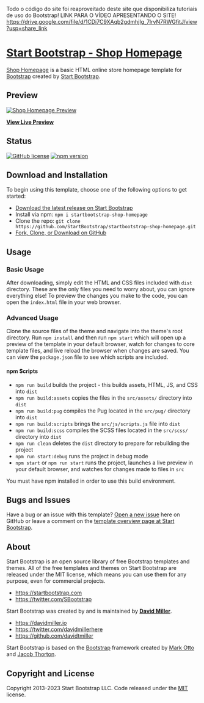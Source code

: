 Todo o código do site foi reaproveitado deste site que disponibiliza tutoriais de uso do Bootstrap!
LINK PARA O VÍDEO APRESENTANDO O SITE!
https://drive.google.com/file/d/1CDi7C9XAqb2gdmhjIg_7lrvN7RWGfitJ/view?usp=share_link





# [Start Bootstrap - Shop Homepage](https://startbootstrap.com/template/shop-homepage/)

[Shop Homepage](https://startbootstrap.com/template/shop-homepage/) is a basic HTML online store homepage template for [Bootstrap](https://getbootstrap.com/) created by [Start Bootstrap](https://startbootstrap.com/).

## Preview

[![Shop Homepage Preview](https://assets.startbootstrap.com/img/screenshots/templates/shop-homepage.png)](https://startbootstrap.github.io/startbootstrap-shop-homepage/)

**[View Live Preview](https://startbootstrap.github.io/startbootstrap-shop-homepage/)**

## Status

[![GitHub license](https://img.shields.io/badge/license-MIT-blue.svg)](https://raw.githubusercontent.com/StartBootstrap/startbootstrap-shop-homepage/master/LICENSE)
[![npm version](https://img.shields.io/npm/v/startbootstrap-shop-homepage.svg)](https://www.npmjs.com/package/startbootstrap-shop-homepage)

## Download and Installation

To begin using this template, choose one of the following options to get started:

* [Download the latest release on Start Bootstrap](https://startbootstrap.com/template/shop-homepage/)
* Install via npm: `npm i startbootstrap-shop-homepage`
* Clone the repo: `git clone https://github.com/StartBootstrap/startbootstrap-shop-homepage.git`
* [Fork, Clone, or Download on GitHub](https://github.com/StartBootstrap/startbootstrap-shop-homepage)

## Usage

### Basic Usage

After downloading, simply edit the HTML and CSS files included with `dist` directory. These are the only files you need to worry about, you can ignore everything else! To preview the changes you make to the code, you can open the `index.html` file in your web browser.

### Advanced Usage

Clone the source files of the theme and navigate into the theme's root directory. Run `npm install` and then run `npm start` which will open up a preview of the template in your default browser, watch for changes to core template files, and live reload the browser when changes are saved. You can view the `package.json` file to see which scripts are included.

#### npm Scripts

* `npm run build` builds the project - this builds assets, HTML, JS, and CSS into `dist`
* `npm run build:assets` copies the files in the `src/assets/` directory into `dist`
* `npm run build:pug` compiles the Pug located in the `src/pug/` directory into `dist`
* `npm run build:scripts` brings the `src/js/scripts.js` file into `dist`
* `npm run build:scss` compiles the SCSS files located in the `src/scss/` directory into `dist`
* `npm run clean` deletes the `dist` directory to prepare for rebuilding the project
* `npm run start:debug` runs the project in debug mode
* `npm start` or `npm run start` runs the project, launches a live preview in your default browser, and watches for changes made to files in `src`

You must have npm installed in order to use this build environment.

## Bugs and Issues

Have a bug or an issue with this template? [Open a new issue](https://github.com/StartBootstrap/startbootstrap-shop-homepage/issues) here on GitHub or leave a comment on the [template overview page at Start Bootstrap](https://startbootstrap.com/template/shop-homepage/).

## About

Start Bootstrap is an open source library of free Bootstrap templates and themes. All of the free templates and themes on Start Bootstrap are released under the MIT license, which means you can use them for any purpose, even for commercial projects.

* <https://startbootstrap.com>
* <https://twitter.com/SBootstrap>

Start Bootstrap was created by and is maintained by **[David Miller](https://davidmiller.io/)**.

* <https://davidmiller.io>
* <https://twitter.com/davidmillerhere>
* <https://github.com/davidtmiller>

Start Bootstrap is based on the [Bootstrap](https://getbootstrap.com/) framework created by [Mark Otto](https://twitter.com/mdo) and [Jacob Thorton](https://twitter.com/fat).

## Copyright and License

Copyright 2013-2023 Start Bootstrap LLC. Code released under the [MIT](https://github.com/StartBootstrap/startbootstrap-shop-homepage/blob/master/LICENSE) license.
#
